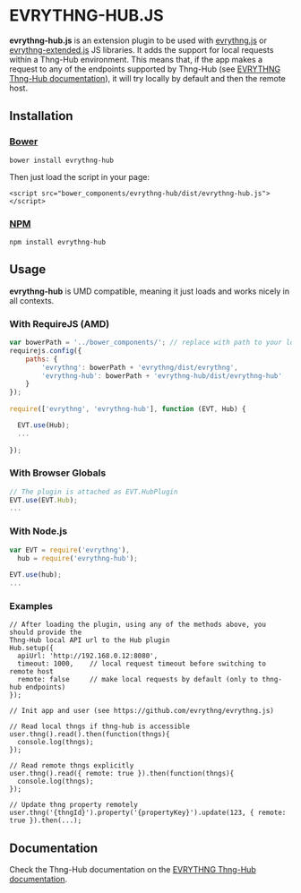 # EVRYTHNG-HUB.JS

**evrythng-hub.js** is an extension plugin to be used with [evrythng.js](https://github.com/evrythng/evrythng.js) or 
[evrythng-extended.js](https://github.com/evrythng/evrythng-extended.js) JS libraries.
It adds the support for local requests within a Thng-Hub environment. This means that, if the app makes a request
to any of the endpoints supported by Thng-Hub (see [EVRYTHNG Thng-Hub documentation]()), it will try locally by
default and then the remote host.

## Installation

### [Bower](http://bower.io/)

    bower install evrythng-hub
    
Then just load the script in your page:

    <script src="bower_components/evrythng-hub/dist/evrythng-hub.js"></script>

### [NPM](https://www.npmjs.com/)

    npm install evrythng-hub

## Usage

**evrythng-hub** is UMD compatible, meaning it just loads and works nicely in all contexts.

### With RequireJS (AMD)

```javascript
var bowerPath = '../bower_components/'; // replace with path to your local bower directory
requirejs.config({
    paths: {
        'evrythng': bowerPath + 'evrythng/dist/evrythng',
        'evrythng-hub': bowerPath + 'evrythng-hub/dist/evrythng-hub'
    }
});
    
require(['evrythng', 'evrythng-hub'], function (EVT, Hub) {

  EVT.use(Hub);
  ...
  
});
```

### With Browser Globals

```javascript
// The plugin is attached as EVT.HubPlugin
EVT.use(EVT.Hub);
...
```

### With Node.js

```javascript
var EVT = require('evrythng'),
  hub = require('evrythng-hub');
  
EVT.use(hub);
...
```

### Examples

```
// After loading the plugin, using any of the methods above, you should provide the 
Thng-Hub local API url to the Hub plugin
Hub.setup({
  apiUrl: 'http://192.168.0.12:8080',
  timeout: 1000,    // local request timeout before switching to remote host
  remote: false     // make local requests by default (only to thng-hub endpoints)
});

// Init app and user (see https://github.com/evrythng/evrythng.js)

// Read local thngs if thng-hub is accessible
user.thng().read().then(function(thngs){
  console.log(thngs);
});

// Read remote thngs explicitly
user.thng().read({ remote: true }).then(function(thngs){
  console.log(thngs);
});

// Update thng property remotely
user.thng('{thngId}').property('{propertyKey}').update(123, { remote: true }).then(...);
```

## Documentation

Check the Thng-Hub documentation on the [EVRYTHNG Thng-Hub documentation]().
